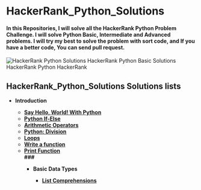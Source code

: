 # HackerRank_Python_Solutions
#### In this Repositories, I will solve all the HackerRank Python Problem Challenge. I will solve Python Basic, Intermediate and Advanced problems. I will try my best to solve the problem with sort code, and If you have a better code, You can send pull request. 
![HackerRank Python Solutions  HackerRank Python Basic Solutions  HackerRank Python  HackerRank](https://user-images.githubusercontent.com/74883556/189772302-2c3a46cd-566f-40c5-9b32-ea649a28141b.jpg)
## HackerRank_Python_Solutions Solutions lists
<ul dir="auto">
   <li><b>Introduction<b> </li>
<ul dir="auto">
<li><a href="Introduction/SayHelloWorldWithPython.py">Say Hello, World! With Python</a></li>
<li><a href="Introduction/Python_If_Else.py">Python If-Else</a></li>
<li><a href="Introduction/Arithmetic_Operators.py">Arithmetic Operators</a></li>
<li><a href="Introduction/Python_Division.py">Python: Division</a></li>
<li><a href="Introduction/Loops.py">Loops</a></li>
<li><a href="Introduction/Witte_a_function.py">Write a function</a></li>
<li><a href="Introduction/print_function.py">Print Function</a></li>
###
<ul dir="auto">
   <li><b>Basic Data Types<b> </li>
<ul dir="auto">
<li><a href="Basic Data Types/List_Comprehensions.py">List Comprehensions</a></li>

